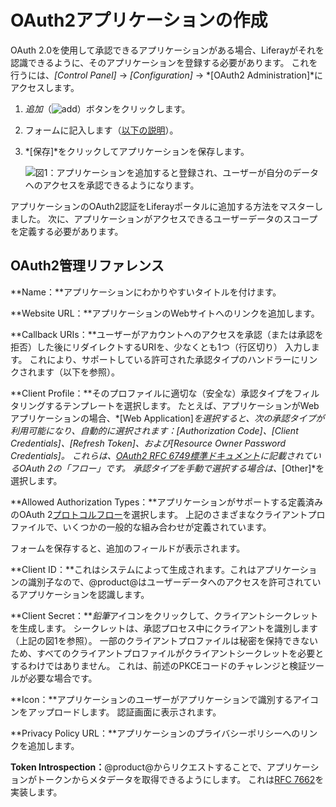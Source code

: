 # OAuth2アプリケーションの作成

OAuth 2.0を使用して承認できるアプリケーションがある場合、Liferayがそれを認識できるように、そのアプリケーションを登録する必要があります。 これを行うには、*[Control Panel]* → *[Configuration]* → *[OAuth2 Administration]*にアクセスします。

1.  *追加*（![add](../../../../images/icon-add.png)）ボタンをクリックします。

2.  フォームに記入します（[以下の説明](#oauth2-administration-reference)）。

3.  *[保存]*をクリックしてアプリケーションを保存します。

    ![図1：アプリケーションを追加すると登録され、ユーザーが自分のデータへのアクセスを承認できるようになります。](./introduction-to-using-oauth2/images/01.png)

アプリケーションのOAuth2認証をLiferayポータルに追加する方法をマスターしました。 次に、アプリケーションがアクセスできるユーザーデータのスコープを定義する必要があります。

## OAuth2管理リファレンス

**Name：**アプリケーションにわかりやすいタイトルを付けます。

**Website URL：**アプリケーションのWebサイトへのリンクを追加します。

**Callback URIs：**ユーザーがアカウントへのアクセスを承認（または承認を拒否）した後にリダイレクトするURIを、少なくとも1つ（行区切り） 入力します。 これにより、サポートしている許可された承認タイプのハンドラーにリンクされます（以下を参照）。

**Client Profile：**そのプロファイルに適切な（安全な）承認タイプをフィルタリングするテンプレートを選択します。 たとえば、アプリケーションがWebアプリケーションの場合、*[Web Application]*を選択すると、次の承認タイプが利用可能になり、自動的に選択されます：[Authorization Code]、[Client Credentials]、[Refresh Token]、および[Resource Owner Password Credentials]。 これらは、[OAuth2 RFC 6749標準ドキュメント](https://tools.ietf.org/html/rfc6749)に記載されているOAuth 2の「フロー」です。 承認タイプを手動で選択する場合は、*[Other]*を選択します。

**Allowed Authorization Types：**アプリケーションがサポートする定義済みのOAuth 2[プロトコルフロー](https://tools.ietf.org/html/rfc6749#section-1.2)を選択します。 上記のさまざまなクライアントプロファイルで、いくつかの一般的な組み合わせが定義されています。

フォームを保存すると、追加のフィールドが表示されます。

**Client ID：**これはシステムによって生成されます。これはアプリケーションの識別子なので、@product@はユーザーデータへのアクセスを許可されているアプリケーションを認識します。

**Client Secret：***鉛筆*アイコンをクリックして、クライアントシークレットを生成します。 シークレットは、承認プロセス中にクライアントを識別します（上記の図1を参照）。 一部のクライアントプロファイルは秘密を保持できないため、すべてのクライアントプロファイルがクライアントシークレットを必要とするわけではありません。 これは、前述のPKCEコードのチャレンジと検証ツールが必要な場合です。

**Icon：**アプリケーションのユーザーがアプリケーションで識別するアイコンをアップロードします。 認証画面に表示されます。

**Privacy Policy URL：**アプリケーションのプライバシーポリシーへのリンクを追加します。

**Token Introspection：**@product@からリクエストすることで、アプリケーションがトークンからメタデータを取得できるようにします。 これは[RFC 7662](https://tools.ietf.org/html/rfc7662)を実装します。
